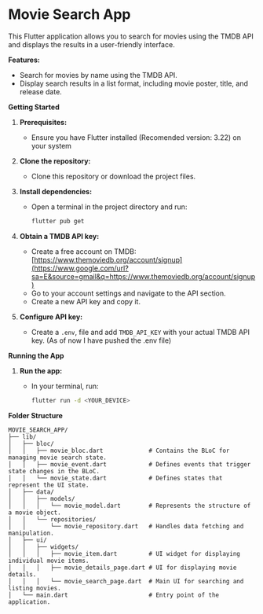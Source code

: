 # Movie Search App

This Flutter application allows you to search for movies using the TMDB API and displays the results in a user-friendly interface.

**Features:**

* Search for movies by name using the TMDB API.
* Display search results in a list format, including movie poster, title, and release date.

**Getting Started**

1.  **Prerequisites:**

    - Ensure you have Flutter installed (Recomended version: 3.22) on your system

2.  **Clone the repository:**

    - Clone this repository or download the project files.

3.  **Install dependencies:**

    - Open a terminal in the project directory and run:
      ```bash
      flutter pub get
      ```

4.  **Obtain a TMDB API key:**

    - Create a free account on TMDB: [https://www.themoviedb.org/account/signup](https://www.google.com/url?sa=E&source=gmail&q=https://www.themoviedb.org/account/signup)
    - Go to your account settings and navigate to the API section.
    - Create a new API key and copy it.

5.  **Configure API key:**

    - Create a `.env`, file and add `TMDB_API_KEY` with your actual TMDB API key. (As of now I have pushed the .env file)

**Running the App**

1.  **Run the app:**

    - In your terminal, run:
      ```bash
      flutter run -d <YOUR_DEVICE>
      ```

**Folder Structure**

    MOVIE_SEARCH_APP/
    ├── lib/
    │   ├── bloc/ 
    │   │   ├── movie_bloc.dart             # Contains the BLoC for managing movie search state.
    │   │   ├── movie_event.dart            # Defines events that trigger state changes in the BLoC.
    │   │   └── movie_state.dart            # Defines states that represent the UI state.
    │   ├── data/
    │   │   ├── models/
    │   │   │   └── movie_model.dart        # Represents the structure of a movie object.
    │   │   └── repositories/
    │   │       └── movie_repository.dart   # Handles data fetching and manipulation.
    │   ├── ui/ 
    │   │   ├── widgets/
    │   │   │   ├── movie_item.dart         # UI widget for displaying individual movie items.
    │   │   │   ├── movie_details_page.dart # UI for displaying movie details.
    │   │   │   └── movie_search_page.dart  # Main UI for searching and listing movies.
    │   └── main.dart                       # Entry point of the application.